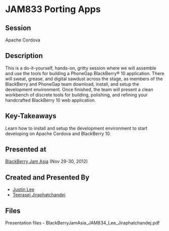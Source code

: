 # JAM833 Porting Apps

## Session
Apache Cordova

## Description
This is a do-it-yourself, hands-on, gritty session where we will assemble and use the tools for building a PhoneGap BlackBerry® 10 application. There will sweat, grease, and digital sawdust across the stage, as members of the BlackBerry and PhoneGap team download, install, and setup the development environment. Once finished, the team will present a clean workbench of discrete tools for building, polishing, and refining your handcrafted BlackBerry 10 web application.

## Key-Takeaways
Learn how to install and setup the development environment to start developing on Apache Cordova and BlackBerry 10.

## Presented at
[BlackBerry Jam Asia](http://www.blackberryjamconference.com/asia) (Nov 29-30, 2012)

## Created and Presented By
* [Justin Lee](https://twitter.com/#!/triplez82)
* [Teerasej Jiraphatchandej](https://twitter.com/#!/teerasej)

## Files
Presentation files - BlackBerryJamAsia_JAM834_Lee_Jiraphatchandej.pdf